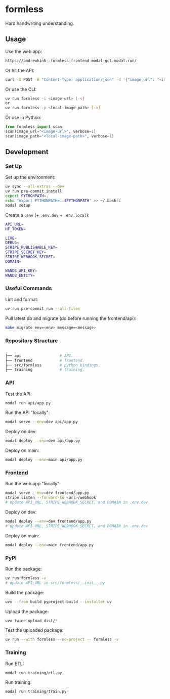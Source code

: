 # formless

Hard handwriting understanding.

## Usage

Use the web app:

```bash
https://andrewhinh--formless-frontend-modal-get.modal.run/
```

Or hit the API:

```bash
curl -X POST -H "Content-Type: application/json" -d '{"image_url": "<image-url>"}' https://andrewhinh--formless-api-modal-get.modal.run
```

Or use the CLI:

```bash
uv run formless -i <image-url> [-v]
or
uv run formless -p <local-image-path> [-v]
```

Or use in Python:

```python
from formless import scan
scan(image_url="<image-url>", verbose=1)
scan(image_path="<local-image-path>", verbose=1)
```

## Development

### Set Up

Set up the environment:

```bash
uv sync --all-extras --dev
uv run pre-commit install
export PYTHONPATH=.
echo "export PYTHONPATH=.:$PYTHONPATH" >> ~/.bashrc
modal setup
```

Create a `.env` (+ `.env.dev` + `.env.local`):

```bash
API_URL=
HF_TOKEN=

LIVE=
DEBUG=
STRIPE_PUBLISHABLE_KEY=
STRIPE_SECRET_KEY=
STRIPE_WEBHOOK_SECRET=
DOMAIN=

WANDB_API_KEY=
WANDB_ENTITY=
```

### Useful Commands

Lint and format:

```bash
uv run pre-commit run --all-files
```

Pull latest db and migrate (do before running the frontend/api):

```bash
make migrate env=<env> message=<message>
```

### Repository Structure

```bash
.
├── api                 # API.
├── frontend            # frontend.
├── src/formless        # python bindings.
├── training            # training.
```

### API

Test the API:

```bash
modal run api/app.py
```

Run the API "locally":

```bash
modal serve --env=dev api/app.py
```

Deploy on dev:

```bash
modal deploy --env=dev api/app.py
```

Deploy on main:

```bash
modal deploy --env=main api/app.py
```

### Frontend

Run the web app "locally":

```bash
modal serve --env=dev frontend/app.py
stripe listen --forward-to <url>/webhook
# update API_URL, STRIPE_WEBHOOK_SECRET, and DOMAIN in .env.dev
```

Deploy on dev:

```bash
modal deploy --env=dev frontend/app.py
# update API_URL, STRIPE_WEBHOOK_SECRET, and DOMAIN in .env.dev
```

Deploy on main:

```bash
modal deploy --env=main frontend/app.py
```

### PyPI

Run the package:

```bash
uv run formless -v
# update API_URL in src/formless/__init__.py
```

Build the package:

```bash
uvx --from build pyproject-build --installer uv
```

Upload the package:

```bash
uvx twine upload dist/*
```

Test the uploaded package:

```bash
uv run --with formless --no-project -- formless -v
```

### Training

Run ETL:

```bash
modal run training/etl.py
```

Run training:

```bash
modal run training/train.py
```
